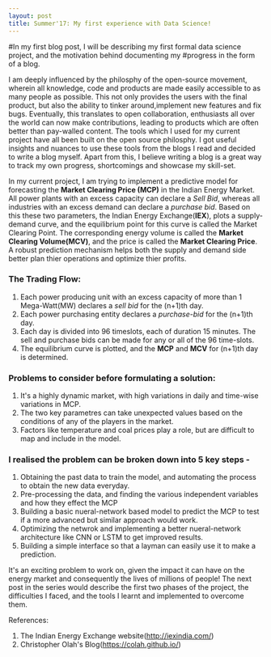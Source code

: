 ```yaml
---
layout: post
title: Summer'17: My first experience with Data Science!
---
```


#In my first blog post, I will be describing my first formal data science project, and the motivation behind documenting my #progress in the form of a blog.

I am deeply influenced by the philosphy of the open-source movement, wherein all knowledge, code and products are made easily accessible to as many people as possible. This not only provides the users with the final product, but also the ability to tinker around,implement new features and fix bugs. Eventually, this translates to open collaboration, enthusiasts all over the world can now make contributions, leading to products which are often better than pay-walled content. The tools which I used for my current project have all been built on the open source philosphy. I got useful insights and nuances to use these tools from the blogs I read and decided to write a blog myself. Apart from this, I believe writing a blog is a great way to track my own progress, shortcomings and showcase my skill-set.

In my current project, I am trying to implement a predictive model for forecasting the  **Market Clearing Price (MCP)** in the Indian Energy Market. All power plants with an excess capacity can declare a *Sell Bid*, whereas all industries with an excess demand can declare a *purchase bid*. Based on this these two parameters, the Indian Energy Exchange(**IEX**), plots a supply-demand curve, and the equilibrium point for this curve is called the Market Clearing Point. The corresponding energy volume is called the **Market Clearing Volume(MCV)**, and the price is called the **Market Clearing Price**. A robust prediction mechanism helps both the supply and demand side better plan thier operations and optimize thier profits.

### The Trading Flow:
1. Each power producing unit with an excess capacity of more than 1 Mega-Watt(MW) declares a *sell bid* for the (n+1)th day.
2. Each power purchasing entity declares a *purchase-bid* for the (n+1)th day.
3. Each day is divided into 96 timeslots, each of duration 15 minutes. The sell and purchase bids can be made for any or all of the 96 time-slots.
4. The equilibrium curve is plotted, and the **MCP** and **MCV** for (n+1)th day is determined.

### Problems to consider before formulating a solution:
1. It's a highly dynamic market, with high variations in daily and time-wise variations in MCP.
2. The two key parametres can take unexpected values based on the conditions of any of the players in the market.
3. Factors like temperature and coal prices play a role, but are difficult to map and include in the model.

### I realised the problem can be broken down into 5 key steps -
1. Obtaining the past data to train the model, and automating the process to obtain the new data everyday.
2. Pre-processing the data, and finding the various independent variables and how they effect the MCP
3. Building a basic nueral-network based model to predict the MCP to test if a more advanced but similar approach would work.
4. Optimizing the netwrok and implementing a better nueral-network architecture like CNN or LSTM to get improved results.
5. Building a simple interface so that a layman can easily use it to make a prediction.

It's an exciting problem to work on, given the impact it can have on the energy market and consequently the lives of millions of people!
The next post in the series would describe the first two phases of the project, the difficulties I faced, and the tools I learnt and implemented to overcome them.

References:
1. The Indian Energy Exchange website(http://iexindia.com/)
2. Christopher Olah's Blog(https://colah.github.io/)

